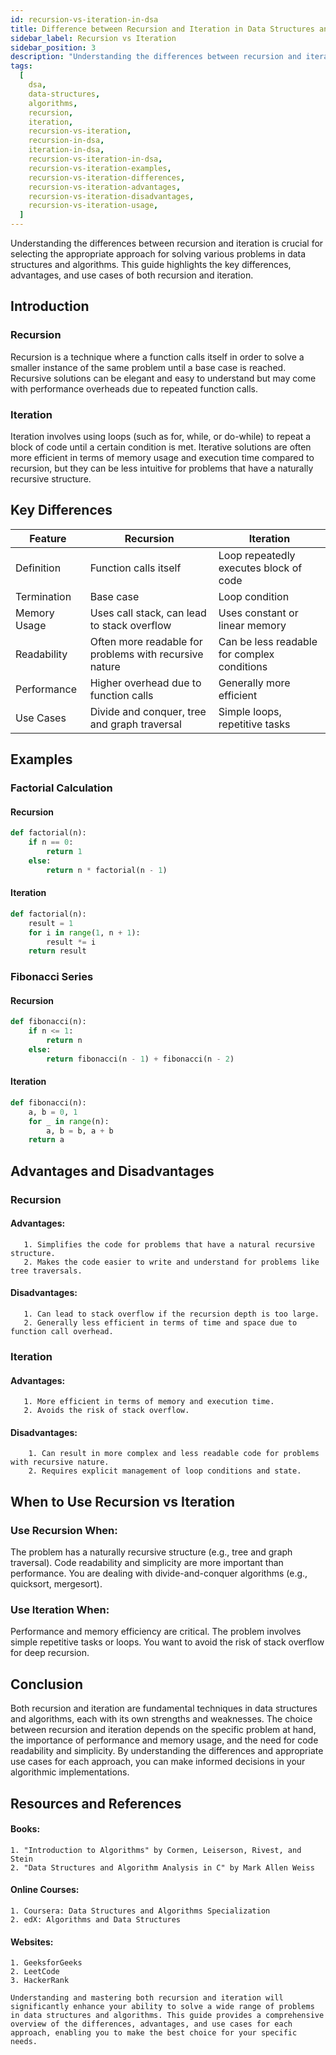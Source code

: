 ```yaml
---
id: recursion-vs-iteration-in-dsa
title: Difference between Recursion and Iteration in Data Structures and Algorithms
sidebar_label: Recursion vs Iteration
sidebar_position: 3
description: "Understanding the differences between recursion and iteration is crucial for selecting the appropriate approach for solving various problems in data structures and algorithms. This guide highlights the key differences, advantages, and use cases of both recursion and iteration."
tags:
  [
    dsa,
    data-structures,
    algorithms,
    recursion,
    iteration,
    recursion-vs-iteration,
    recursion-in-dsa,
    iteration-in-dsa,
    recursion-vs-iteration-in-dsa,
    recursion-vs-iteration-examples,
    recursion-vs-iteration-differences,
    recursion-vs-iteration-advantages,
    recursion-vs-iteration-disadvantages,
    recursion-vs-iteration-usage,
  ]
---
```


Understanding the differences between recursion and iteration is crucial for selecting the appropriate approach for solving various problems in data structures and algorithms. This guide highlights the key differences, advantages, and use cases of both recursion and iteration.

## Introduction

### Recursion

Recursion is a technique where a function calls itself in order to solve a smaller instance of the same problem until a base case is reached. Recursive solutions can be elegant and easy to understand but may come with performance overheads due to repeated function calls.

### Iteration

Iteration involves using loops (such as for, while, or do-while) to repeat a block of code until a certain condition is met. Iterative solutions are often more efficient in terms of memory usage and execution time compared to recursion, but they can be less intuitive for problems that have a naturally recursive structure.

## Key Differences

| Feature      | Recursion                                              | Iteration                                   |
| ------------ | ------------------------------------------------------ | ------------------------------------------- |
| Definition   | Function calls itself                                  | Loop repeatedly executes block of code      |
| Termination  | Base case                                              | Loop condition                              |
| Memory Usage | Uses call stack, can lead to stack overflow            | Uses constant or linear memory              |
| Readability  | Often more readable for problems with recursive nature | Can be less readable for complex conditions |
| Performance  | Higher overhead due to function calls                  | Generally more efficient                    |
| Use Cases    | Divide and conquer, tree and graph traversal           | Simple loops, repetitive tasks              |

## Examples

### Factorial Calculation

#### Recursion

```python
def factorial(n):
    if n == 0:
        return 1
    else:
        return n * factorial(n - 1)
```

#### Iteration

```python
def factorial(n):
    result = 1
    for i in range(1, n + 1):
        result *= i
    return result
```

### Fibonacci Series

#### Recursion

```python
def fibonacci(n):
    if n <= 1:
        return n
    else:
        return fibonacci(n - 1) + fibonacci(n - 2)
```

#### Iteration

```python
def fibonacci(n):
    a, b = 0, 1
    for _ in range(n):
        a, b = b, a + b
    return a
```

## Advantages and Disadvantages

### Recursion

#### Advantages:

       1. Simplifies the code for problems that have a natural recursive structure.
       2. Makes the code easier to write and understand for problems like tree traversals.

#### Disadvantages:

       1. Can lead to stack overflow if the recursion depth is too large.
       2. Generally less efficient in terms of time and space due to function call overhead.

### Iteration

#### Advantages:

       1. More efficient in terms of memory and execution time.
       2. Avoids the risk of stack overflow.

#### Disadvantages:

        1. Can result in more complex and less readable code for problems with recursive nature.
        2. Requires explicit management of loop conditions and state.

## When to Use Recursion vs Iteration

### Use Recursion When:

The problem has a naturally recursive structure (e.g., tree and graph traversal).
Code readability and simplicity are more important than performance.
You are dealing with divide-and-conquer algorithms (e.g., quicksort, mergesort).

### Use Iteration When:

Performance and memory efficiency are critical.
The problem involves simple repetitive tasks or loops.
You want to avoid the risk of stack overflow for deep recursion.

## Conclusion

Both recursion and iteration are fundamental techniques in data structures and algorithms, each with its own strengths and weaknesses. The choice between recursion and iteration depends on the specific problem at hand, the importance of performance and memory usage, and the need for code readability and simplicity. By understanding the differences and appropriate use cases for each approach, you can make informed decisions in your algorithmic implementations.

## Resources and References

#### Books:

    1. "Introduction to Algorithms" by Cormen, Leiserson, Rivest, and Stein
    2. "Data Structures and Algorithm Analysis in C" by Mark Allen Weiss

#### Online Courses:

    1. Coursera: Data Structures and Algorithms Specialization
    2. edX: Algorithms and Data Structures

#### Websites:

    1. GeeksforGeeks
    2. LeetCode
    3. HackerRank

    Understanding and mastering both recursion and iteration will significantly enhance your ability to solve a wide range of problems in data structures and algorithms. This guide provides a comprehensive overview of the differences, advantages, and use cases for each approach, enabling you to make the best choice for your specific needs.

